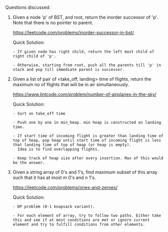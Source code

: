 Questions discussed:

1. Given a node 'p' of BST, and root, return the inorder successor of 'p'. Note that there is no pointer to parent.

   https://leetcode.com/problems/inorder-successor-in-bst/
   
   Quick Solution: 
   
       - If given node has right child, return the left most child of right child of 'p'.
       
       - Otherwise, starting from root, push all the parents till 'p' in stack and pop till immediate parent is successor.

3. Given a list of pair of <take_off, landing> time of flights, return the maximum no of flights that will be in air simultaneously.

   https://www.lintcode.com/problem/number-of-airplanes-in-the-sky/
   
   Quick Solution:
   
       - Sort on take_off time
       
       - Push one by one in min_heap. min heap is constructed on landing time. 
       
       - If start time of incoming flight is greater than landing time of top of heap, pop heap until start time of incoming flight is less that landing time of top of heap (or heap is empty).
         Idea is to find overlapping flights.
       
       - Keep track of heap size after every insertion. Max of this would be the answer.

5. Given a string array of 0's and 1's, find maximum subset of this array such that it has at most m 0's and n 1's.

   https://leetcode.com/problems/ones-and-zeroes/
   
   Quick Solution:
   
       - DP problem (0-1 knapsack variant).
       
       - For each element of array, try to follow two paths. Either take this and see if at most conditions are met or ignore current element and try to fulfill conditions from other elements.
       
